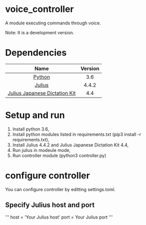 # voice_controller

A module executing commands through voice.

Note: It is a development version.

# Dependencies

| Name   | Version    |
|:-----:|:-----------:|
| [Python](https://www.python.org/) | 3.6 |
| [Julius](https://github.com/julius-speech/julius) | 4.4.2      |
| [Julius Japanese Dictation Kit](https://github.com/julius-speech/dictation-kit) | 4.4 |

# Setup and run

1. Install python 3.6,
2. Install python modules listed in requirements.txt (pip3 install -r requirements.txt),
3. Install Julius 4.4.2 and Julius Japanese Dictation Kit 4.4,
4. Run julius in modeule mode,
5. Run controller module (python3 controller.py)

# configure controller

You can configure controller by editting settings.toml.

## Specify Julius host and port

'''
host = 'Your Julius host'
port = Your Julius port
'''
